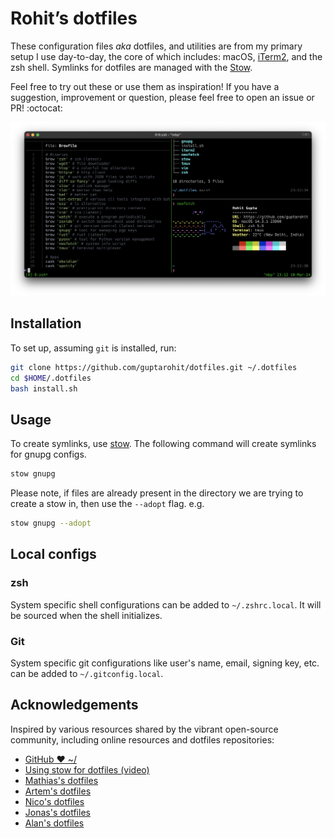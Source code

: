 # Rohit’s dotfiles

These configuration files _aka_ dotfiles, and utilities are from my primary setup I use day-to-day, the core of which includes: macOS, [iTerm2](https://iterm2.com/), and the zsh shell. Symlinks for dotfiles are managed with the [Stow](https://www.gnu.org/software/stow/).

Feel free to try out these or use them as inspiration! If you have a suggestion, improvement or question, please feel free to open an issue or PR! :octocat:

![iTerm2 setup screenshot](./.github/images/setup_screenshot.png)


## Installation
To set up, assuming `git` is installed, run:

```bash
git clone https://github.com/guptarohit/dotfiles.git ~/.dotfiles
cd $HOME/.dotfiles
bash install.sh
```

## Usage
To create symlinks, use [stow](https://brandon.invergo.net/news/2012-05-26-using-gnu-stow-to-manage-your-dotfiles.html). The following command will create symlinks for gnupg configs.
```bash
stow gnupg
```

Please note, if files are already present in the directory we are trying to create a stow in, then use the `--adopt` flag.
e.g.
```bash
stow gnupg --adopt
```


## Local configs

### zsh
System specific shell configurations can be added to `~/.zshrc.local`. It will be sourced when the shell initializes.

### Git
System specific git configurations like user's name, email, signing key, etc. can be added to `~/.gitconfig.local`.


## Acknowledgements

Inspired by various resources shared by the vibrant open-source community, including online resources and dotfiles repositories:

- [GitHub ❤ ~/](http://dotfiles.github.io/)
- [Using stow for dotfiles (video)](https://www.youtube.com/watch?v=y6XCebnB9gs)
- [Mathias's dotfiles](https://github.com/mathiasbynens/dotfiles)
- [Artem's dotfiles](https://github.com/sapegin/dotfiles)
- [Nico's dotfiles](https://github.com/snics/dotfiles)
- [Jonas's dotfiles](https://github.com/JDevlieghere/dotfiles)
- [Alan's dotfiles](https://github.com/apinstein/dotfiles)
